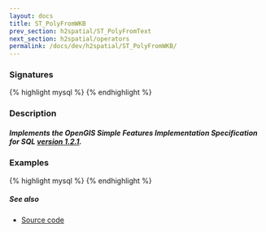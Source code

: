```yaml
---
layout: docs
title: ST_PolyFromWKB
prev_section: h2spatial/ST_PolyFromText
next_section: h2spatial/operators
permalink: /docs/dev/h2spatial/ST_PolyFromWKB/
---
```


### Signatures

{% highlight mysql %}
{% endhighlight %}

### Description



<div class="note info">
  <h5>Implements the OpenGIS Simple Features Implementation Specification for
  SQL <a href="http://www.opengeospatial.org/standards/sfs">version
  1.2.1</a>.</h5>
</div>

### Examples

{% highlight mysql %}
{% endhighlight %}

##### See also

* [Source code](https://github.com/irstv/H2GIS/blob/master/h2spatial/src/main/java/org/h2gis/h2spatial/internal/function/spatial/convert/ST_PolyFromWKB.java)
